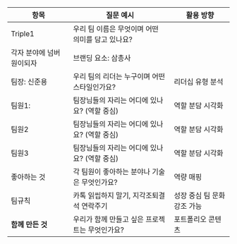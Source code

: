 | 항목 | 질문 예시 | 활용 방향 |
|------|-----------|------------|
| Triple1  | 우리 팀 이름은 무엇이며 어떤 의미를 담고 있나요?
각자 분야에 넘버원이되자 | 브랜딩 요소: 삼총사 |
| 팀장: 신준용 | 우리 팀의 리더는 누구이며 어떤 스타일인가요? | 리더십 유형 분석 |
| 팀원1: | 팀장님들의 자리는 어디에 있나요? (역할 중심) | 역할 분담 시각화 |
| 팀원2 | 팀장님들의 자리는 어디에 있나요? (역할 중심) | 역할 분담 시각화 |
| 팀원3 | 팀장님들의 자리는 어디에 있나요? (역할 중심) | 역할 분담 시각화 |
| 좋아하는 것 | 각 팀원이 좋아하는 분야나 기술은 무엇인가요? | 역량 매핑 |
| 팀규칙 | 카톡 읽씹하지 말기, 지각조퇴결석 연락주기| 성장 중심 팀 문화 강조 가능 |
| **함께 만든 것** | 우리가 함께 만들고 싶은 프로젝트는 무엇인가요? | 포트폴리오 콘텐츠 |    